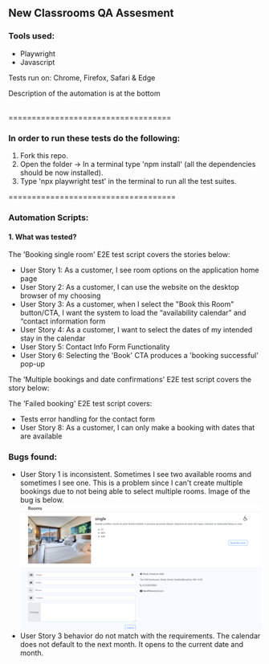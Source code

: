 <h2>New Classrooms QA Assesment</h2>
<h3>Tools used:</h3>
<ul>
    <li>Playwright</li>
    <li>Javascript</li>
</ul>
<p>Tests run on: Chrome, Firefox, Safari & Edge</p>
<p>Description of the automation is at the bottom</p>
<br>
===================================
<br>
<h3>In order to run these tests do the following:</h3>
<ol>
    <li>Fork this repo.</li>
    <li>Open the folder -> In a terminal type 'npm install' (all the dependencies should be now installed).</li>
    <li>Type 'npx playwright test' in the terminal to run all the test suites.</li>
</ol>
====================================
<h3>Automation Scripts:</h3>
<h4>1. What was tested?</h4>
<p>The 'Booking single room' E2E test script covers the stories below:</p>
<ul>
    <li>User Story 1: As a customer, I see room options on the application home page</li>
    <li>User Story 2: As a customer, I can use the website on the desktop browser of my choosing</li>
    <li>User Story 3: As a customer, when I select the "Book this Room" button/CTA, I want the system to load the “availability calendar” and “contact information form</li>
    <li>User Story 4: As a customer, I want to select the dates of my intended stay in the calendar</li>
    <li>User Story 5: Contact Info Form Functionality</li>
    <li>User Story 6: Selecting the 'Book' CTA produces a 'booking successful' pop-up</li>
</ul>
<p>The 'Multiple bookings and date confirmations' E2E test script covers the story below:</p>
<p>The 'Failed booking' E2E test script covers:</p>
<ul>
    <li>Tests error handling for the contact form</li>
    <li>User Story 8: As a customer, I can only make a booking with dates that are available</li>
</ul>

<h3>Bugs found:</h3>
<ul>
    <li>User Story 1 is inconsistent. Sometimes I see two available rooms and sometimes I see one. This is a problem since I can't create
    multiple bookings due to not being able to select multiple rooms.
    Image of the bug is below.
    </li>
    <img src='images/OneAvailableRoom.png' />
    <br>
    <li>User Story 3 behavior do not match with the requirements. The calendar does not default to the next month. It opens to the current date and month.
    </li>
</ul>
